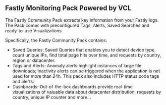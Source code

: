 Fastly Monitoring Pack Powered by VCL
-------------------------------------

The Fastly Community Pack extracts key information from your Fastly logs. The Pack comes with preconfigured Tags, Alerts, Saved Searches and ready-to-use Visualizations.

Specifically, the Fastly Community Pack contains:

* Saved Queries: Saved Queries that enables you to detect device type, count unique IPs, find total page hits over time, and requests by country, region or datacenter.
* Tags and Alerts: Anomaly alerts highlight instances of large file downloads; Inactivity alerts can be triggered when the application is not used for more than 24h. This pack also includes HTTP status code tags and alerts.
* Dashboards: Out-of-the-box dashboards provide real-time visualizations of valuable data about datacenter distribution, requests by country, unique IP counter and more...
